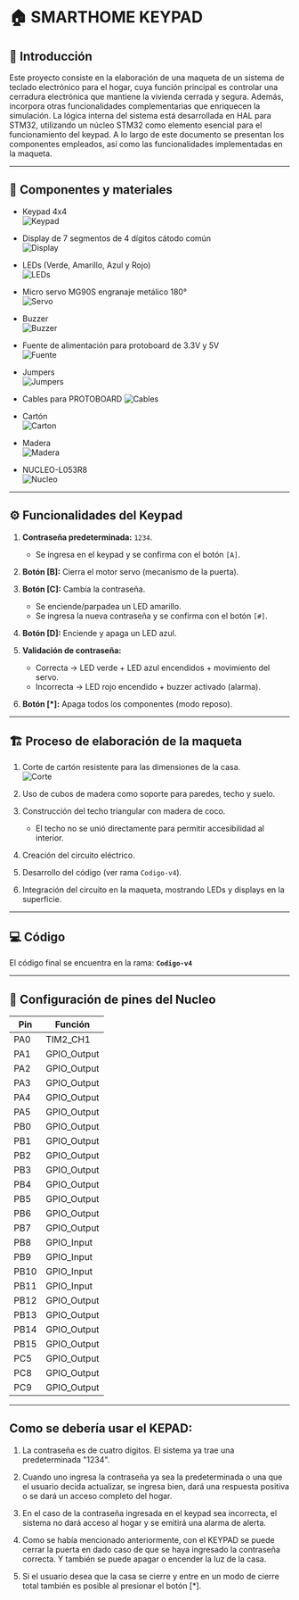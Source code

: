 # 🏠 SMARTHOME KEYPAD

## 📖 Introducción
Este proyecto consiste en la elaboración de una maqueta de un sistema de teclado electrónico para el hogar, cuya función principal es controlar una cerradura electrónica que mantiene la vivienda cerrada y segura. Además, incorpora otras funcionalidades complementarias que enriquecen la simulación.
La lógica interna del sistema está desarrollada en HAL para STM32, utilizando un núcleo STM32 como elemento esencial para el funcionamiento del keypad. A lo largo de este documento se presentan los componentes empleados, así como las funcionalidades implementadas en la maqueta.

---

## 🔧 Componentes y materiales
- Keypad 4x4  
  ![Keypad](https://encrypted-tbn0.gstatic.com/images?q=tbn:ANd9GcTiu7-nm8ZKHmDTjpBT0oPEtTW47EiOuK7i0A&s)

  
- Display de 7 segmentos de 4 dígitos cátodo común  
  ![Display](https://www.julpin.com.co/inicio/13893-large_default/catodo-comun-display-de-7-segmentos-con-4-digitos.jpg)


- LEDs (Verde, Amarillo, Azul y Rojo)  
  ![LEDs](https://encrypted-tbn0.gstatic.com/images?q=tbn:ANd9GcTMR9j5pzWjeVoVQlWWU9IisQwo6glAOsUMQA&s)


- Micro servo MG90S engranaje metálico 180°  
  ![Servo](}https://encrypted-tbn0.gstatic.com/images?q=tbn:ANd9GcQQdLuPdRS56_Tu6WHvKJGVViEhb7sNYvywGg&s)


- Buzzer  
  ![Buzzer](https://encrypted-tbn0.gstatic.com/images?q=tbn:ANd9GcQQG9PyfofmvZgVc5Gny2paHLSeZX90JJCEzg&s)


- Fuente de alimentación para protoboard de 3.3V y 5V  
  ![Fuente](https://encrypted-tbn0.gstatic.com/images?q=tbn:ANd9GcRSrqxswp3uc8CX8LoPVfkUrSbhIbiOG0nSNw&s)


- Jumpers  
  ![Jumpers](https://encrypted-tbn0.gstatic.com/images?q=tbn:ANd9GcRhcjdyQGR0MLJuXDBLwBuXAm4XfEY0Kq6WTA&s)


- Cables para PROTOBOARD 
  ![Cables](https://encrypted-tbn0.gstatic.com/images?q=tbn:ANd9GcQXwvIxhaZeHFmrgRLLtVUtMs6AYuwFOn90RQ&s)


- Cartón  
  ![Carton](https://encrypted-tbn0.gstatic.com/images?q=tbn:ANd9GcQOhC7FWu7WKiiiBCf0u4jT1PNnZcVza-H3Ig&s)


- Madera  
  ![Madera](https://encrypted-tbn0.gstatic.com/images?q=tbn:ANd9GcRU2VMK340plXCnP4Eex79X_o5HqCyhcAyjFA&s)


- NUCLEO-L053R8  
  ![Nucleo](https://encrypted-tbn0.gstatic.com/images?q=tbn:ANd9GcTlGLCEBPol02JLpDwSsxDGpzoGXfdyBGs6JA&s)

---

## ⚙️ Funcionalidades del Keypad
1. **Contraseña predeterminada:** `1234`.  
   - Se ingresa en el keypad y se confirma con el botón `[A]`.

2. **Botón [B]:** Cierra el motor servo (mecanismo de la puerta).

3. **Botón [C]:** Cambia la contraseña.  
   - Se enciende/parpadea un LED amarillo.  
   - Se ingresa la nueva contraseña y se confirma con el botón `[#]`.

4. **Botón [D]:** Enciende y apaga un LED azul.

5. **Validación de contraseña:**  
   - Correcta → LED verde + LED azul encendidos + movimiento del servo.  
   - Incorrecta → LED rojo encendido + buzzer activado (alarma).

6. **Botón [*]:** Apaga todos los componentes (modo reposo).

---

## 🏗️ Proceso de elaboración de la maqueta
1. Corte de cartón resistente para las dimensiones de la casa.  
   ![Corte](imagenes/corte.png)

2. Uso de cubos de madera como soporte para paredes, techo y suelo.

3. Construcción del techo triangular con madera de coco.  
   - El techo no se unió directamente para permitir accesibilidad al interior.

4. Creación del circuito eléctrico.

5. Desarrollo del código (ver rama `Codigo-v4`).

6. Integración del circuito en la maqueta, mostrando LEDs y displays en la superficie.

---

## 💻 Código
El código final se encuentra en la rama: **`Codigo-v4`**

---

## 🔌 Configuración de pines del Nucleo
| Pin  | Función        |
|------|----------------|
| PA0  | TIM2_CH1       |
| PA1  | GPIO_Output    |
| PA2  | GPIO_Output    |
| PA3  | GPIO_Output    |
| PA4  | GPIO_Output    |
| PA5  | GPIO_Output    |
| PB0  | GPIO_Output    |
| PB1  | GPIO_Output    |
| PB2  | GPIO_Output    |
| PB3  | GPIO_Output    |
| PB4  | GPIO_Output    |
| PB5  | GPIO_Output    |
| PB6  | GPIO_Output    |
| PB7  | GPIO_Output    |
| PB8  | GPIO_Input     |
| PB9  | GPIO_Input     |
| PB10 | GPIO_Input     |
| PB11 | GPIO_Input     |
| PB12 | GPIO_Output    |
| PB13 | GPIO_Output    |
| PB14 | GPIO_Output    |
| PB15 | GPIO_Output    |
| PC5  | GPIO_Output    |
| PC8  | GPIO_Output    |
| PC9  | GPIO_Output    |

---

## Como se debería usar el KEPAD:
1. La contraseña es de cuatro dígitos. El sistema ya trae una predeterminada "1234". 

2. Cuando uno ingresa la contraseña ya sea la predeterminada o una que el usuario decida actualizar, se ingresa bien, dará una respuesta positiva o se dará un acceso completo del hogar. 

3. En el caso de la contraseña ingresada en el keypad sea incorrecta, el sistema no dará acceso al hogar y se emitirá una alarma de alerta. 

4. Como se había mencionado anteriormente, con el KEYPAD se puede cerrar la puerta en dado caso de que se haya ingresado la contraseña correcta. Y también se puede apagar o encender la luz de la casa. 

5. Si el usuario desea que la casa se cierre y entre en un modo de cierre total también es posible al presionar el botón [*].
